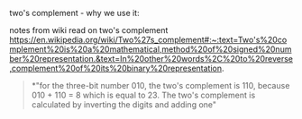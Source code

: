 two's complement - why we use it:

notes from wiki read on two's complement 
https://en.wikipedia.org/wiki/Two%27s_complement#:~:text=Two's%20complement%20is%20a%20mathematical,method%20of%20signed%20number%20representation.&text=In%20other%20words%2C%20to%20reverse,complement%20of%20its%20binary%20representation.

> *"for the three-bit number 010, the two's complement is 110, because 010 + 110 = 8 which is equal to 23. The two's complement is calculated by inverting the digits and adding one"
